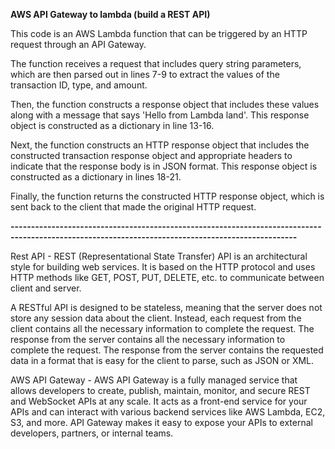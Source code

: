 **AWS API Gateway to lambda (build a REST API)**

This code is an AWS Lambda function that can be triggered by an HTTP request through an API Gateway.

The function receives a request that includes query string parameters, which are then parsed out in lines 7-9 to extract the values of the transaction ID, type, and amount.

Then, the function constructs a response object that includes these values along with a message that says 'Hello from Lambda land'. This response object is constructed as a dictionary in line 13-16.

Next, the function constructs an HTTP response object that includes the constructed transaction response object and appropriate headers to indicate that the response body is in JSON format. This response object is constructed as a dictionary in lines 18-21.

Finally, the function returns the constructed HTTP response object, which is sent back to the client that made the original HTTP request.

**--------------------------------------------------------------------------------------------------------------------------------------------------**

Rest API - REST (Representational State Transfer) API is an architectural style for building web services. It is based on the HTTP protocol and uses HTTP methods like GET, POST, PUT, DELETE, etc. to communicate between client and server.

A RESTful API is designed to be stateless, meaning that the server does not store any session data about the client. Instead, each request from the client contains all the necessary information to complete the request. The response from the server contains all the necessary information to complete the request. The response from the server contains the requested data in a format that is easy for the client to parse, such as JSON or XML.

AWS API Gateway - AWS API Gateway is a fully managed service that allows developers to create, publish, maintain, monitor, and secure REST and WebSocket APIs at any scale. It acts as a front-end service for your APIs and can interact with various backend services like AWS Lambda, EC2, S3, and more. API Gateway makes it easy to expose your APIs to external developers, partners, or internal teams.
